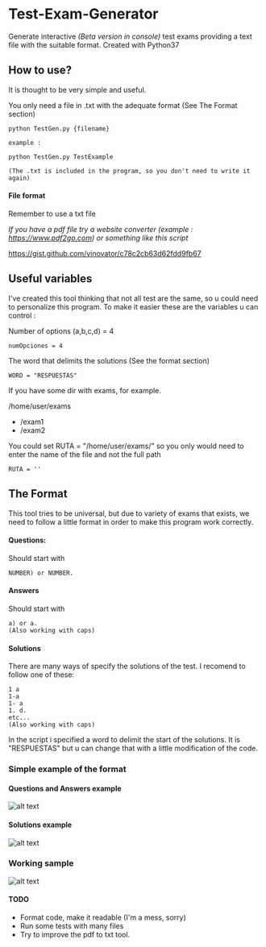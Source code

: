 # Test-Exam-Generator
Generate interactive *(Beta version in console)* test exams providing a text file with the suitable format.
Created with Python37

## How to use?

It is thought to be very simple and useful.

You only need a file in .txt with the adequate format (See The Format section)

```
python TestGen.py {filename}

example :

python TestGen.py TestExample

(The .txt is included in the program, so you don't need to write it again)
```

#### File format
Remember to use a txt file 

*If you have a pdf file try a website converter (example : https://www.pdf2go.com) or something like this script*

https://gist.github.com/vinovator/c78c2cb63d62fdd9fb67

## Useful variables
I've created this tool thinking that not all test are the same, so u could need to personalize this program.
To make it easier these are the variables u can control :


Number of options (a,b,c,d) = 4
``` 
numOpciones = 4
``` 
The word that delimits the solutions (See the format section)
``` 
WORD = "RESPUESTAS"
``` 
If you have some dir with exams, for example.

/home/user/exams
- /exam1
- /exam2

You could set RUTA = "/home/user/exams/" so you only would need to enter the name of the file and not the full path
``` 
RUTA = ''

```
## The Format

This tool tries to be universal, but due to variety of exams that exists, we need to follow a little format in order to make this program work correctly.

#### Questions:
Should start with 
```
NUMBER) or NUMBER.
```
#### Answers
Should start with 
```
a) or a. 
(Also working with caps)
```
#### Solutions
There are many ways of specify the solutions of the test.
I recomend to follow one of these:
```
1 a
1-a
1- a
1. d.
etc...
(Also working with caps)
```

In the script i specified a word to delimit the start of the solutions.
It is "RESPUESTAS" but u can change that with a little modification of the code.

### Simple example of the format

#### Questions and Answers example
![alt text](https://i.imgur.com/JpLMh2w.png)
#### Solutions example
![alt text](https://i.imgur.com/Z5CPX2z.png)

### Working sample
![alt text](https://i.imgur.com/UrrCUDG.png)

#### TODO

- Format code, make it readable (I'm a mess, sorry)
- Run some tests with many files
- Try to improve the pdf to txt tool.
